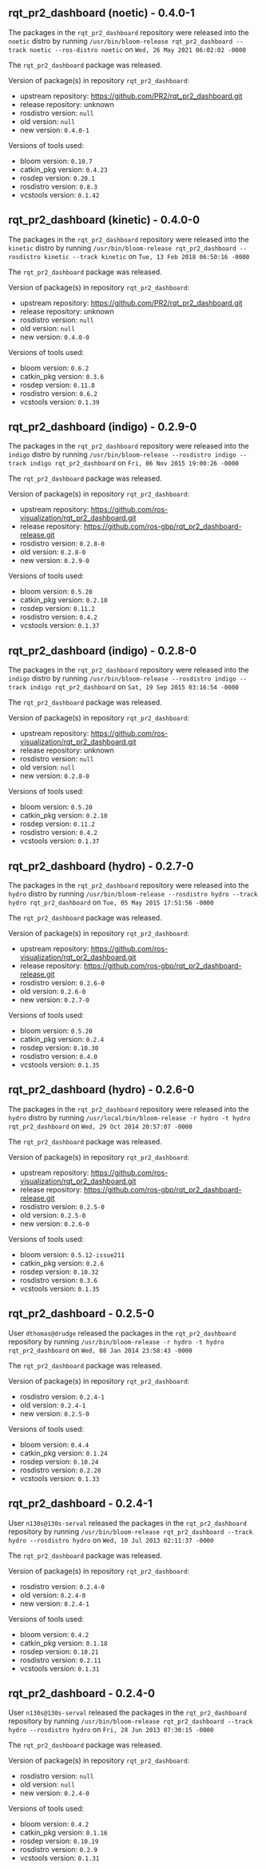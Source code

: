 ## rqt_pr2_dashboard (noetic) - 0.4.0-1

The packages in the `rqt_pr2_dashboard` repository were released into the `noetic` distro by running `/usr/bin/bloom-release rqt_pr2_dashboard --track noetic --ros-distro noetic` on `Wed, 26 May 2021 06:02:02 -0000`

The `rqt_pr2_dashboard` package was released.

Version of package(s) in repository `rqt_pr2_dashboard`:

- upstream repository: https://github.com/PR2/rqt_pr2_dashboard.git
- release repository: unknown
- rosdistro version: `null`
- old version: `null`
- new version: `0.4.0-1`

Versions of tools used:

- bloom version: `0.10.7`
- catkin_pkg version: `0.4.23`
- rosdep version: `0.20.1`
- rosdistro version: `0.8.3`
- vcstools version: `0.1.42`


## rqt_pr2_dashboard (kinetic) - 0.4.0-0

The packages in the `rqt_pr2_dashboard` repository were released into the `kinetic` distro by running `/usr/bin/bloom-release rqt_pr2_dashboard --rosdistro kinetic --track kinetic` on `Tue, 13 Feb 2018 06:50:16 -0000`

The `rqt_pr2_dashboard` package was released.

Version of package(s) in repository `rqt_pr2_dashboard`:

- upstream repository: https://github.com/PR2/rqt_pr2_dashboard.git
- release repository: unknown
- rosdistro version: `null`
- old version: `null`
- new version: `0.4.0-0`

Versions of tools used:

- bloom version: `0.6.2`
- catkin_pkg version: `0.3.6`
- rosdep version: `0.11.8`
- rosdistro version: `0.6.2`
- vcstools version: `0.1.39`


## rqt_pr2_dashboard (indigo) - 0.2.9-0

The packages in the `rqt_pr2_dashboard` repository were released into the `indigo` distro by running `/usr/bin/bloom-release --rosdistro indigo --track indigo rqt_pr2_dashboard` on `Fri, 06 Nov 2015 19:00:26 -0000`

The `rqt_pr2_dashboard` package was released.

Version of package(s) in repository `rqt_pr2_dashboard`:
- upstream repository: https://github.com/ros-visualization/rqt_pr2_dashboard.git
- release repository: https://github.com/ros-gbp/rqt_pr2_dashboard-release.git
- rosdistro version: `0.2.8-0`
- old version: `0.2.8-0`
- new version: `0.2.9-0`

Versions of tools used:
- bloom version: `0.5.20`
- catkin_pkg version: `0.2.10`
- rosdep version: `0.11.2`
- rosdistro version: `0.4.2`
- vcstools version: `0.1.37`


## rqt_pr2_dashboard (indigo) - 0.2.8-0

The packages in the `rqt_pr2_dashboard` repository were released into the `indigo` distro by running `/usr/bin/bloom-release --rosdistro indigo --track indigo rqt_pr2_dashboard` on `Sat, 19 Sep 2015 03:16:54 -0000`

The `rqt_pr2_dashboard` package was released.

Version of package(s) in repository `rqt_pr2_dashboard`:
- upstream repository: https://github.com/ros-visualization/rqt_pr2_dashboard.git
- release repository: unknown
- rosdistro version: `null`
- old version: `null`
- new version: `0.2.8-0`

Versions of tools used:
- bloom version: `0.5.20`
- catkin_pkg version: `0.2.10`
- rosdep version: `0.11.2`
- rosdistro version: `0.4.2`
- vcstools version: `0.1.37`


## rqt_pr2_dashboard (hydro) - 0.2.7-0

The packages in the `rqt_pr2_dashboard` repository were released into the `hydro` distro by running `/usr/bin/bloom-release --rosdistro hydro --track hydro rqt_pr2_dashboard` on `Tue, 05 May 2015 17:51:56 -0000`

The `rqt_pr2_dashboard` package was released.

Version of package(s) in repository `rqt_pr2_dashboard`:
- upstream repository: https://github.com/ros-visualization/rqt_pr2_dashboard.git
- release repository: https://github.com/ros-gbp/rqt_pr2_dashboard-release.git
- rosdistro version: `0.2.6-0`
- old version: `0.2.6-0`
- new version: `0.2.7-0`

Versions of tools used:
- bloom version: `0.5.20`
- catkin_pkg version: `0.2.4`
- rosdep version: `0.10.30`
- rosdistro version: `0.4.0`
- vcstools version: `0.1.35`


## rqt_pr2_dashboard (hydro) - 0.2.6-0

The packages in the `rqt_pr2_dashboard` repository were released into the `hydro` distro by running `/usr/local/bin/bloom-release -r hydro -t hydro rqt_pr2_dashboard` on `Wed, 29 Oct 2014 20:57:07 -0000`

The `rqt_pr2_dashboard` package was released.

Version of package(s) in repository `rqt_pr2_dashboard`:
- upstream repository: https://github.com/ros-visualization/rqt_pr2_dashboard.git
- release repository: https://github.com/ros-gbp/rqt_pr2_dashboard-release.git
- rosdistro version: `0.2.5-0`
- old version: `0.2.5-0`
- new version: `0.2.6-0`

Versions of tools used:
- bloom version: `0.5.12-issue211`
- catkin_pkg version: `0.2.6`
- rosdep version: `0.10.32`
- rosdistro version: `0.3.6`
- vcstools version: `0.1.35`


## rqt_pr2_dashboard - 0.2.5-0

User `dthomas@drudge` released the packages in the `rqt_pr2_dashboard` repository by running `/usr/bin/bloom-release -r hydro -t hydro rqt_pr2_dashboard` on `Wed, 08 Jan 2014 23:58:43 -0000`

The `rqt_pr2_dashboard` package was released.

Version of package(s) in repository `rqt_pr2_dashboard`:
- rosdistro version: `0.2.4-1`
- old version: `0.2.4-1`
- new version: `0.2.5-0`

Versions of tools used:
- bloom version: `0.4.4`
- catkin_pkg version: `0.1.24`
- rosdep version: `0.10.24`
- rosdistro version: `0.2.20`
- vcstools version: `0.1.33`


## rqt_pr2_dashboard - 0.2.4-1

User `n130s@130s-serval` released the packages in the `rqt_pr2_dashboard` repository by running `/usr/bin/bloom-release rqt_pr2_dashboard --track hydro --rosdistro hydro` on `Wed, 10 Jul 2013 02:11:37 -0000`

The `rqt_pr2_dashboard` package was released.

Version of package(s) in repository `rqt_pr2_dashboard`:
- rosdistro version: `0.2.4-0`
- old version: `0.2.4-0`
- new version: `0.2.4-1`

Versions of tools used:
- bloom version: `0.4.2`
- catkin_pkg version: `0.1.18`
- rosdep version: `0.10.21`
- rosdistro version: `0.2.11`
- vcstools version: `0.1.31`


## rqt_pr2_dashboard - 0.2.4-0

User `n130s@130s-serval` released the packages in the `rqt_pr2_dashboard` repository by running `/usr/bin/bloom-release rqt_pr2_dashboard --track hydro --rosdistro hydro` on `Fri, 28 Jun 2013 07:30:15 -0000`

The `rqt_pr2_dashboard` package was released.

Version of package(s) in repository `rqt_pr2_dashboard`:
- rosdistro version: `null`
- old version: `null`
- new version: `0.2.4-0`

Versions of tools used:
- bloom version: `0.4.2`
- catkin_pkg version: `0.1.16`
- rosdep version: `0.10.19`
- rosdistro version: `0.2.9`
- vcstools version: `0.1.31`


